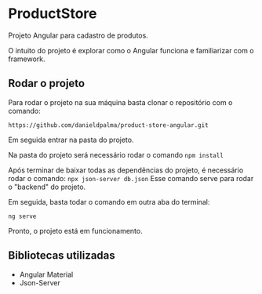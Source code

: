 # ProductStore

Projeto Angular para cadastro de produtos.

O intuito do projeto é explorar como o Angular funciona e familiarizar com o framework.

## Rodar o projeto

Para rodar o projeto na sua máquina basta clonar o repositório com o comando:

`https://github.com/danieldpalma/product-store-angular.git`

Em seguida entrar na pasta do projeto.

Na pasta do projeto será necessário rodar o comando `npm install`

Após terminar de baixar todas as dependências do projeto, é necessário rodar o comando:
`npx json-server db.json`
Esse comando serve para rodar o "backend" do projeto.

Em seguida, basta todar o comando em outra aba do terminal:

`ng serve`

Pronto, o projeto está em funcionamento.

## Bibliotecas utilizadas

- Angular Material
- Json-Server
